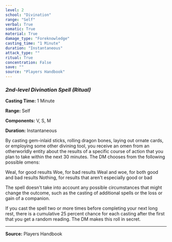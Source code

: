 ```yaml
---
level: 2
school: "Divination"
range: "Self"
verbal: True
somatic: True
material: True
damage_type: "Foreknowledge"
casting_time: "1 Minute"
duration: "Instantaneous"
attack_type: ""
ritual: True
concentration: False
save: ""
source: "Players Handbook"
---
```


### *2nd-level Divination Spell* *(Ritual)*

**Casting Time:** 1 Minute

**Range:** Self

**Components:** V, S, M

**Duration:** Instantaneous

By casting gem-inlaid sticks, rolling dragon bones, laying out ornate cards, or employing some other divining tool, you receive an omen from an otherworldly entity about the results of a specific course of action that you plan to take within the next 30 minutes. The DM chooses from the following possible omens:
 
  Weal, for good results
  Woe, for bad results
  Weal and woe, for both good and bad results
  Nothing, for results that aren't especially good or bad
 
 
 The spell doesn't take into account any possible circumstances that might change the outcome, such as the casting of additional spells or the loss or gain of a companion.
 
 If you cast the spell two or more times before completing your next long rest, there is a cumulative 25 percent chance for each casting after the first that you get a random reading. The DM makes this roll in secret.

---
**Source:** Players Handbook
